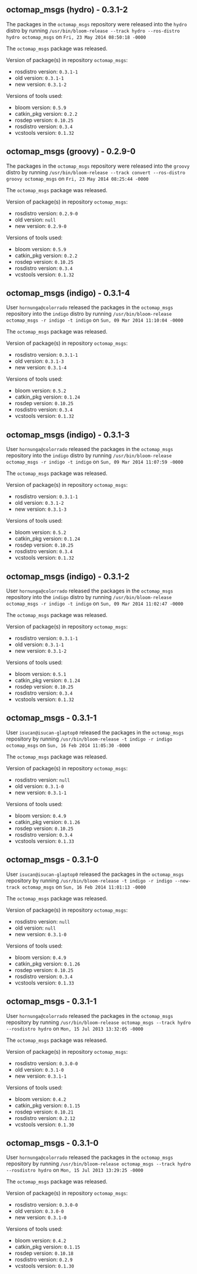 ## octomap_msgs (hydro) - 0.3.1-2

The packages in the `octomap_msgs` repository were released into the `hydro` distro by running `/usr/bin/bloom-release --track hydro --ros-distro hydro octomap_msgs` on `Fri, 23 May 2014 08:50:18 -0000`

The `octomap_msgs` package was released.

Version of package(s) in repository `octomap_msgs`:
- rosdistro version: `0.3.1-1`
- old version: `0.3.1-1`
- new version: `0.3.1-2`

Versions of tools used:
- bloom version: `0.5.9`
- catkin_pkg version: `0.2.2`
- rosdep version: `0.10.25`
- rosdistro version: `0.3.4`
- vcstools version: `0.1.32`


## octomap_msgs (groovy) - 0.2.9-0

The packages in the `octomap_msgs` repository were released into the `groovy` distro by running `/usr/bin/bloom-release --track convert --ros-distro groovy octomap_msgs` on `Fri, 23 May 2014 08:25:44 -0000`

The `octomap_msgs` package was released.

Version of package(s) in repository `octomap_msgs`:
- rosdistro version: `0.2.9-0`
- old version: `null`
- new version: `0.2.9-0`

Versions of tools used:
- bloom version: `0.5.9`
- catkin_pkg version: `0.2.2`
- rosdep version: `0.10.25`
- rosdistro version: `0.3.4`
- vcstools version: `0.1.32`


## octomap_msgs (indigo) - 0.3.1-4

User `hornunga@colorrado` released the packages in the `octomap_msgs` repository into the `indigo` distro by running `/usr/bin/bloom-release octomap_msgs -r indigo -t indigo` on `Sun, 09 Mar 2014 11:10:04 -0000`

The `octomap_msgs` package was released.

Version of package(s) in repository `octomap_msgs`:
- rosdistro version: `0.3.1-1`
- old version: `0.3.1-3`
- new version: `0.3.1-4`

Versions of tools used:
- bloom version: `0.5.2`
- catkin_pkg version: `0.1.24`
- rosdep version: `0.10.25`
- rosdistro version: `0.3.4`
- vcstools version: `0.1.32`


## octomap_msgs (indigo) - 0.3.1-3

User `hornunga@colorrado` released the packages in the `octomap_msgs` repository into the `indigo` distro by running `/usr/bin/bloom-release octomap_msgs -r indigo -t indigo` on `Sun, 09 Mar 2014 11:07:59 -0000`

The `octomap_msgs` package was released.

Version of package(s) in repository `octomap_msgs`:
- rosdistro version: `0.3.1-1`
- old version: `0.3.1-2`
- new version: `0.3.1-3`

Versions of tools used:
- bloom version: `0.5.2`
- catkin_pkg version: `0.1.24`
- rosdep version: `0.10.25`
- rosdistro version: `0.3.4`
- vcstools version: `0.1.32`


## octomap_msgs (indigo) - 0.3.1-2

User `hornunga@colorrado` released the packages in the `octomap_msgs` repository into the `indigo` distro by running `/usr/bin/bloom-release octomap_msgs -r indigo -t indigo` on `Sun, 09 Mar 2014 11:02:47 -0000`

The `octomap_msgs` package was released.

Version of package(s) in repository `octomap_msgs`:
- rosdistro version: `0.3.1-1`
- old version: `0.3.1-1`
- new version: `0.3.1-2`

Versions of tools used:
- bloom version: `0.5.1`
- catkin_pkg version: `0.1.24`
- rosdep version: `0.10.25`
- rosdistro version: `0.3.4`
- vcstools version: `0.1.32`


## octomap_msgs - 0.3.1-1

User `isucan@isucan-glaptop0` released the packages in the `octomap_msgs` repository by running `/usr/bin/bloom-release -t indigo -r indigo octomap_msgs` on `Sun, 16 Feb 2014 11:05:30 -0000`

The `octomap_msgs` package was released.

Version of package(s) in repository `octomap_msgs`:
- rosdistro version: `null`
- old version: `0.3.1-0`
- new version: `0.3.1-1`

Versions of tools used:
- bloom version: `0.4.9`
- catkin_pkg version: `0.1.26`
- rosdep version: `0.10.25`
- rosdistro version: `0.3.4`
- vcstools version: `0.1.33`


## octomap_msgs - 0.3.1-0

User `isucan@isucan-glaptop0` released the packages in the `octomap_msgs` repository by running `/usr/bin/bloom-release -t indigo -r indigo --new-track octomap_msgs` on `Sun, 16 Feb 2014 11:01:13 -0000`

The `octomap_msgs` package was released.

Version of package(s) in repository `octomap_msgs`:
- rosdistro version: `null`
- old version: `null`
- new version: `0.3.1-0`

Versions of tools used:
- bloom version: `0.4.9`
- catkin_pkg version: `0.1.26`
- rosdep version: `0.10.25`
- rosdistro version: `0.3.4`
- vcstools version: `0.1.33`


## octomap_msgs - 0.3.1-1

User `hornunga@colorrado` released the packages in the `octomap_msgs` repository by running `/usr/bin/bloom-release octomap_msgs --track hydro --rosdistro hydro` on `Mon, 15 Jul 2013 13:32:05 -0000`

The `octomap_msgs` package was released.

Version of package(s) in repository `octomap_msgs`:
- rosdistro version: `0.3.0-0`
- old version: `0.3.1-0`
- new version: `0.3.1-1`

Versions of tools used:
- bloom version: `0.4.2`
- catkin_pkg version: `0.1.15`
- rosdep version: `0.10.21`
- rosdistro version: `0.2.12`
- vcstools version: `0.1.30`


## octomap_msgs - 0.3.1-0

User `hornunga@colorrado` released the packages in the `octomap_msgs` repository by running `/usr/bin/bloom-release octomap_msgs --track hydro --rosdistro hydro` on `Mon, 15 Jul 2013 13:29:25 -0000`

The `octomap_msgs` package was released.

Version of package(s) in repository `octomap_msgs`:
- rosdistro version: `0.3.0-0`
- old version: `0.3.0-0`
- new version: `0.3.1-0`

Versions of tools used:
- bloom version: `0.4.2`
- catkin_pkg version: `0.1.15`
- rosdep version: `0.10.18`
- rosdistro version: `0.2.9`
- vcstools version: `0.1.30`


